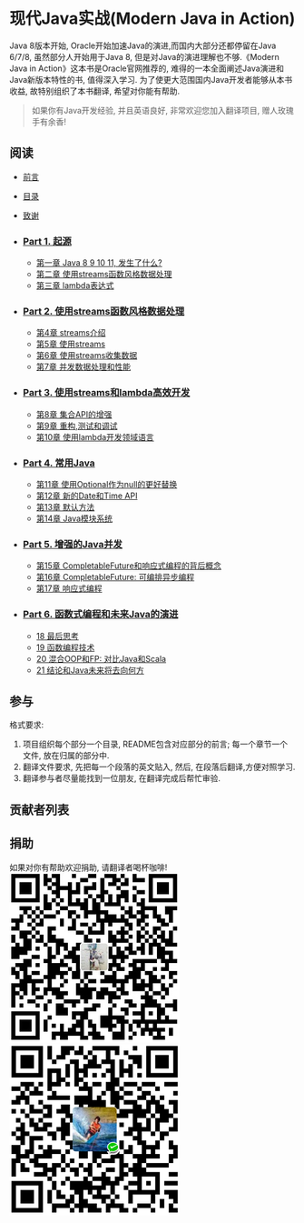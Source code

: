 # 现代Java实战(Modern Java in Action)
Java 8版本开始, Oracle开始加速Java的演进,而国内大部分还都停留在Java 6/7/8, 虽然部分人开始用于Java 8, 但是对Java的演进理解也不够.《Modern Java in Action》这本书是Oracle官网推荐的, 难得的一本全面阐述Java演进和Java新版本特性的书, 值得深入学习. 为了使更大范围国内Java开发者能够从本书收益, 故特别组织了本书翻译, 希望对你能有帮助.

> 如果你有Java开发经验, 并且英语良好, 非常欢迎您加入翻译项目, 赠人玫瑰手有余香!

## 阅读
* [前言](preface.md)  
* [目录](brief_contents.md)  
* [致谢](acknowledgments.md)  

* ### [Part 1. 起源](part_1_Fundamentals/README.md)
  * [第一章 Java 8 9 10 11, 发生了什么?](part_1_Fundamentals/1_Java_8_9_10_and_11_what_happening.md)
  * [第二章 使用streams函数风格数据处理](part_1_Fundamentals/2_Functional-style_data_processing_with_streams.md)
  * [第三章 lambda表达式](part_1_Fundamentals/3_Lambda_expressions.md)

* ### [Part 2. 使用streams函数风格数据处理](part_2_Functional-style_data_processing_with_streams/README.md)
  * [第4章 streams介绍](part_2_Functional-style_data_processing_with_streams/4_Introducing_streams.md)
  * [第5章 使用streams](part_2_Functional-style_data_processing_with_streams/5_Working_with_streams.md)
  * [第6章 使用streams收集数据](part_2_Functional-style_data_processing_with_streams/6_Collecting_data_with_streams.md)
  * [第7章 并发数据处理和性能](part_2_Functional-style_data_processing_with_streams/7_Parallel_data_processing_and_performance.md)

* ### [Part 3. 使用streams和lambda高效开发](part_3_Effective_programming_with_streams_and_lambdas/README.md)
  * [第8章 集合API的增强](part_3_Effective_programming_with_streams_and_lambdas/8_Collection_API_enhancements.md)
  * [第9章 重构,测试和调试](part_3_Effective_programming_with_streams_and_lambdas/9_Refactoring_testing_and_debugging.md)
  * [第10章 使用lambda开发领域语言](part_3_Effective_programming_with_streams_and_lambdas/10_Domain-specific_languages_using_lambdas.md)

* ### [Part 4. 常用Java](part_4_Everyday_Java/README.md)
  * [第11章 使用Optional作为null的更好替换](part_4_Everyday_Java/11_Using_Optional_as_a_better_alternative_to_null.md)
  * [第12章 新的Date和Time API](part_4_Everyday_Java/12_New_Date_and_Time_API.md)
  * [第13章 默认方法](part_4_Everyday_Java/13_Default_methods.md)
  * [第14章 Java模块系统](part_4_Everyday_Java/14_The_Java_Module_System.md)

* ### [Part 5. 增强的Java并发](part_5_Enhanced_Java_concurrency/README.md)
  * [第15章 CompletableFuture和响应式编程的背后概念](part_5_Enhanced_Java_concurrency/15_Concepts_behind_CompletableFuture_and_reactive_programming.md)
  * [第16章 CompletableFuture: 可编排异步编程](part_5_Enhanced_Java_concurrency/16_CompletableFuture_composable_asynchronous_programming.md)
  * [第17章 响应式编程](part_5_Enhanced_Java_concurrency/17_Reactive_programming.md)

* ### [Part 6. 函数式编程和未来Java的演进](part_6_Functional_programming_and_future_Java_evolution/README.md)
  * [18 最后思考](part_6_Functional_programming_and_future_Java_evolution/18_Thinking_functionally.md)
  * [19 函数编程技术](part_6_Functional_programming_and_future_Java_evolution/19_Functional_programming_techniques.md)
  * [20 混合OOP和FP: 对比Java和Scala](part_6_Functional_programming_and_future_Java_evolution/20_Blending_OOP_and_FP_Comparing_Java_and_Scala.md)
  * [21 结论和Java未来将去向何方](part_6_Functional_programming_and_future_Java_evolution/21_Conclusions_and_where_next_for_Java.md)

## 参与
格式要求:
1. 项目组织每个部分一个目录, README包含对应部分的前言; 每一个章节一个文件, 放在归属的部分中.
2. 翻译文件要求, 先把每一个段落的英文贴入, 然后, 在段落后翻译,方便对照学习.
3. 翻译参与者尽量能找到一位朋友, 在翻译完成后帮忙审验.

## 贡献者列表


## 捐助
如果对你有帮助欢迎捐助, 请翻译者喝杯咖啡!  
![支付宝](assets/zfb.jpg)
![微信](assets/weixin.png)